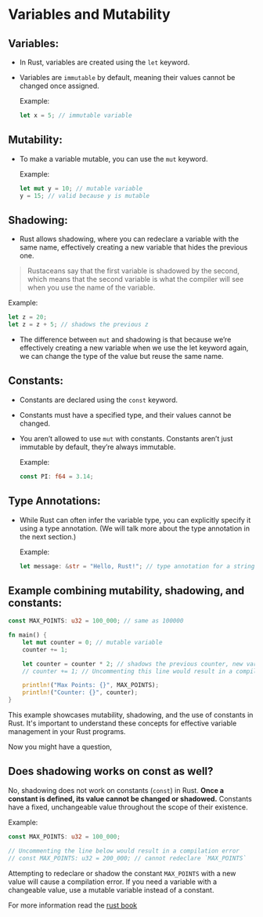 # Variables and Mutability

## Variables:
- In Rust, variables are created using the `let` keyword.
- Variables are `immutable` by default, meaning their values cannot be changed once assigned.
  
  Example:
  ```rust
  let x = 5; // immutable variable
  ```

## Mutability:
- To make a variable mutable, you can use the `mut` keyword.
  
  Example:
  ```rust
  let mut y = 10; // mutable variable
  y = 15; // valid because y is mutable
  ```

## Shadowing:
- Rust allows shadowing, where you can redeclare a variable with the same name, effectively creating a new variable that hides the previous one. 
 >Rustaceans say that the first variable is shadowed by the second, which means that the second variable is what the compiler will see when you use the name of the variable.
  
  Example:
  ```rust
  let z = 20;
  let z = z + 5; // shadows the previous z
  ```
- The difference between `mut` and shadowing is that because we’re effectively creating a new variable when we use the let keyword again, we can change the type of the value but reuse the same name.

## Constants:
- Constants are declared using the `const` keyword.
- Constants must have a specified type, and their values cannot be changed.
- You aren’t allowed to use `mut` with constants. Constants aren’t just immutable by default, they’re always immutable.
  
  Example:
  ```rust
  const PI: f64 = 3.14;
  ```

## Type Annotations:
- While Rust can often infer the variable type, you can explicitly specify it using a type annotation. (We will talk more about the type annotation in the next section.)
  
  Example:
  ```rust
  let message: &str = "Hello, Rust!"; // type annotation for a string reference
  ```

## Example combining mutability, shadowing, and constants:
```rust
const MAX_POINTS: u32 = 100_000; // same as 100000

fn main() {
    let mut counter = 0; // mutable variable
    counter += 1;

    let counter = counter * 2; // shadows the previous counter, new variable with different type
    // counter += 1; // Uncommenting this line would result in a compilation error, as counter is no longer mutable

    println!("Max Points: {}", MAX_POINTS);
    println!("Counter: {}", counter);
}
```

This example showcases mutability, shadowing, and the use of constants in Rust. It's important to understand these concepts for effective variable management in your Rust programs.

Now you might have a question,

## Does shadowing works on const as well?

No, shadowing does not work on constants (`const`) in Rust. **Once a constant is defined, its value cannot be changed or shadowed.** Constants have a fixed, unchangeable value throughout the scope of their existence.

Example:
```rust
const MAX_POINTS: u32 = 100_000;

// Uncommenting the line below would result in a compilation error
// const MAX_POINTS: u32 = 200_000; // cannot redeclare `MAX_POINTS`
```

Attempting to redeclare or shadow the constant `MAX_POINTS` with a new value will cause a compilation error. If you need a variable with a changeable value, use a mutable variable instead of a constant.

For more information read the [rust book](https://doc.rust-lang.org/book/ch03-01-variables-and-mutability.html)